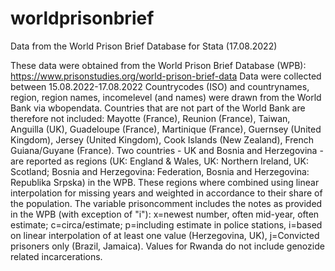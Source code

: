 # worldprisonbrief
Data from the World Prison Brief Database for Stata (17.08.2022)

These data were obtained from the World Prison Brief Database (WPB): https://www.prisonstudies.org/world-prison-brief-data
Data were collected between 15.08.2022-17.08.2022
Countrycodes (ISO) and countrynames, region, region names, incomelevel (and names) were drawn from the World Bank via wbopendata. Countries that are not part of the World Bank are therefore not included: Mayotte (France), Reunion (France), Taiwan, Anguilla (UK), Guadeloupe (France), Martinique (France), Guernsey (United Kingdom), Jersey (United Kingdom), Cook Islands (New Zealand), French Guiana/Guyane (France). Two countries - UK and Bosnia and Herzegovina - are reported as regions (UK: England & Wales, UK: Northern Ireland, UK: Scotland; Bosnia and Herzegovina: Federation, Bosnia and Herzegovina: Republika Srpska) in the WPB. These regions where combined using linear interpolation for missing years and weighted in accordance to their share of the population. 
The variable prisoncomment includes the notes as provided in the WPB (with exception of "i"): x=newest number, often mid-year, often estimate; c=circa/estimate; p=including estimate in police stations, i=based on linear interpolation of at least one value (Herzegovina, UK), j=Convicted prisoners only (Brazil, Jamaica). 
Values for Rwanda do not include genozide related incarcerations. 
